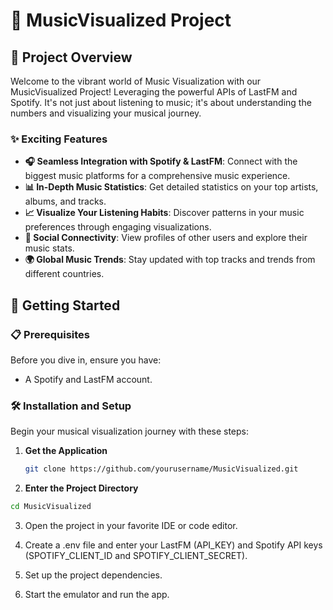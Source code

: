 # 🎵 MusicVisualized Project

## 🚀 Project Overview

Welcome to the vibrant world of Music Visualization with our MusicVisualized Project! Leveraging the powerful APIs of LastFM and Spotify. It's not just about listening to music; it's about understanding the numbers and visualizing your musical journey.

### ✨ Exciting Features

- **🎧 Seamless Integration with Spotify & LastFM**: Connect with the biggest music platforms for a comprehensive music experience.
- **📊 In-Depth Music Statistics**: Get detailed statistics on your top artists, albums, and tracks.
- **📈 Visualize Your Listening Habits**: Discover patterns in your music preferences through engaging visualizations.
- **👥 Social Connectivity**: View profiles of other users and explore their music stats.
- **🌍 Global Music Trends**: Stay updated with top tracks and trends from different countries.

## 🌟 Getting Started

### 📋 Prerequisites

Before you dive in, ensure you have:
- A Spotify and LastFM account.


### 🛠 Installation and Setup

Begin your musical visualization journey with these steps:

1. **Get the Application**
   ```bash
   git clone https://github.com/yourusername/MusicVisualized.git
   ```

2. **Enter the Project Directory**
```bash
cd MusicVisualized
```

3. Open the project in your favorite IDE or code editor.

4. Create a .env file and enter your LastFM (API_KEY) and Spotify API keys (SPOTIFY_CLIENT_ID and SPOTIFY_CLIENT_SECRET).

5. Set up the project dependencies.

6. Start the emulator and run the app.

